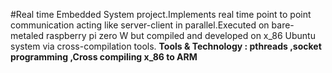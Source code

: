 #Real time Embedded System project.Implements real time point to point communication acting like server-client in parallel.Executed on bare-metaled raspberry pi zero W but compiled and developed on x_86 Ubuntu system via cross-compilation tools.
**Tools & Technology : pthreads ,socket programming ,Cross compiling x_86 to ARM**
